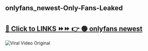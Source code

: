 
 ## onlyfans_newest-Only-Fans-Leaked

# <h2><a href="https://clipsfans.com/onlyfans_newest&ref=git">🔗 Click to LINKS ⏩⏩ 👉 🟢 onlyfans newest </a></h2>

<a href="https://clipsfans.com/onlyfans_newest&ref=git" rel="nofollow" data-target="animated-image.originalLink"><img src="https://i.ibb.co.com/xMMVF88/686577567.gif" alt="Viral Video Original" style="max-width: 100%; display: inline-block;" data-target="animated-image.originalImage"></a>
